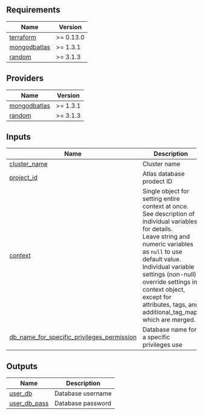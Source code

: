 <!-- BEGIN_TF_DOCS -->
## Requirements

| Name | Version |
|------|---------|
| <a name="requirement_terraform"></a> [terraform](#requirement\_terraform) | >= 0.13.0 |
| <a name="requirement_mongodbatlas"></a> [mongodbatlas](#requirement\_mongodbatlas) | >= 1.3.1 |
| <a name="requirement_random"></a> [random](#requirement\_random) | >= 3.1.3 |

## Providers

| Name | Version |
|------|---------|
| <a name="provider_mongodbatlas"></a> [mongodbatlas](#provider\_mongodbatlas) | >= 1.3.1 |
| <a name="provider_random"></a> [random](#provider\_random) | >= 3.1.3 |

## Inputs

| Name | Description | Type | Required |
|------|-------------|------|:--------:|
| <a name="input_cluster_name"></a> [cluster\_name](#input\_cluster\_name) | Cluster name | `string` | yes |
| <a name="input_project_id"></a> [project\_id](#input\_project\_id) | Atlas database prodect ID | `string` | yes |
| <a name="input_context"></a> [context](#input\_context) | Single object for setting entire context at once.<br/>See description of individual variables for details.<br/>Leave string and numeric variables as `null` to use default value.<br/>Individual variable settings (non-null) override settings in context object,<br/>except for attributes, tags, and additional\_tag\_map, which are merged. | `any` | no |
| <a name="input_db_name_for_specific_privileges_permission"></a> [db\_name\_for\_specific\_privileges\_permission](#input\_db\_name\_for\_specific\_privileges\_permission) | Database name for a specific privileges use | `string` | no |

## Outputs

| Name | Description |
|------|-------------|
| <a name="output_user_db"></a> [user\_db](#output\_user\_db) | Database username |
| <a name="output_user_db_pass"></a> [user\_db\_pass](#output\_user\_db\_pass) | Database password |
<!-- END_TF_DOCS -->